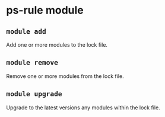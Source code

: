 
# ps-rule module

## `module add`

Add one or more modules to the lock file.

## `module remove`

Remove one or more modules from the lock file.

## `module upgrade`

Upgrade to the latest versions any modules within the lock file.
